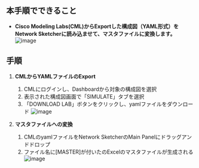 ## 本手順でできること
* **Cisco Modeling Labs(CML)からExportした構成図（YAML形式）をNetwork Sketcherに読み込ませて、マスタファイルに変換します。**
![image](https://github.com/cisco-open/network-sketcher/assets/13013736/9a921aa2-2fec-44c6-8c23-14190d50aae0)



## 手順
1. **CMLからYAMLファイルのExport**
    1. CMLにログインし、Dashboardから対象の構成図を選択
    2. 表示された構成図画面で「SIMULATE」タブを選択
    3. 「DOWNLOAD LAB」ボタンをクリックし、yamlファイルをダウンロード
      ![image](https://github.com/cisco-open/network-sketcher/assets/13013736/d1e78e14-3bc9-4aa1-9fc0-f4a2521e92c0)


1. **マスタファイルへの変換**
    1. CMLのyamlファイルをNetwork SketcherのMain Panelにドラッグアンドドロップ
    2. ファイル名に[MASTER]が付いたのExcelのマスタファイルが生成される
        ![image](https://github.com/cisco-open/network-sketcher/assets/13013736/157ca1b4-b395-4b64-a8ed-807c95681b92)



